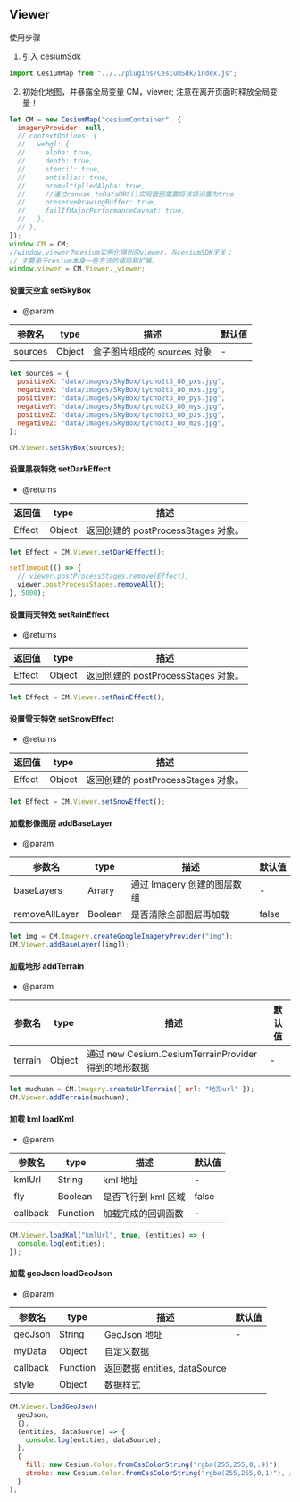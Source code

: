 ## Viewer

使用步骤

1. 引入 cesiumSdk

```js
import CesiumMap from "../../plugins/CesiumSdk/index.js";
```

2. 初始化地图，并暴露全局变量 CM，viewer; 注意在离开页面时释放全局变量！

```js
let CM = new CesiumMap("cesiumContainer", {
  imageryProvider: null,
  // contextOptions: {
  //   webgl: {
  //     alpha: true,
  //     depth: true,
  //     stencil: true,
  //     antialias: true,
  //     premultipliedAlpha: true,
  //     //通过canvas.toDataURL()实现截图需要将该项设置为true
  //     preserveDrawingBuffer: true,
  //     failIfMajorPerformanceCaveat: true,
  //   },
  // },
});
window.CM = CM;
//window.viewer为cesium实例化得到的viewer，与cesiumSDK无关；
// 主要用于cesium本身一些方法的调用和扩展。
window.viewer = CM.Viewer._viewer;
```

#### 设置天空盒 setSkyBox

- @param

| 参数名  | type   | 描述                        | 默认值 |
| ------- | ------ | --------------------------- | ------ |
| sources | Object | 盒子图片组成的 sources 对象 | -      |

```js
let sources = {
  positiveX: "data/images/SkyBox/tycho2t3_80_pxs.jpg",
  negativeX: "data/images/SkyBox/tycho2t3_80_mxs.jpg",
  positiveY: "data/images/SkyBox/tycho2t3_80_pys.jpg",
  negativeY: "data/images/SkyBox/tycho2t3_80_mys.jpg",
  positiveZ: "data/images/SkyBox/tycho2t3_80_pzs.jpg",
  negativeZ: "data/images/SkyBox/tycho2t3_80_mzs.jpg",
};

CM.Viewer.setSkyBox(sources);
```

#### 设置黑夜特效 setDarkEffect

- @returns

| 返回值 | type   | 描述                                |
| ------ | ------ | ----------------------------------- |
| Effect | Object | 返回创建的 postProcessStages 对象。 |

```js
let Effect = CM.Viewer.setDarkEffect();

setTimeout(() => {
  // viewer.postProcessStages.remove(Effect);
  viewer.postProcessStages.removeAll();
}, 5000);
```

#### 设置雨天特效 setRainEffect

- @returns

| 返回值 | type   | 描述                                |
| ------ | ------ | ----------------------------------- |
| Effect | Object | 返回创建的 postProcessStages 对象。 |

```js
let Effect = CM.Viewer.setRainEffect();
```

#### 设置雪天特效 setSnowEffect

- @returns

| 返回值 | type   | 描述                                |
| ------ | ------ | ----------------------------------- |
| Effect | Object | 返回创建的 postProcessStages 对象。 |

```js
let Effect = CM.Viewer.setSnowEffect();
```

#### 加载影像图层 addBaseLayer

- @param

| 参数名         | type    | 描述                        | 默认值 |
| -------------- | ------- | --------------------------- | ------ |
| baseLayers     | Arrary  | 通过 Imagery 创建的图层数组 | -      |
| removeAllLayer | Boolean | 是否清除全部图层再加载      | false  |

```js
let img = CM.Imagery.createGoogleImageryProvider("img");
CM.Viewer.addBaseLayer([img]);
```

#### 加载地形 addTerrain

- @param

| 参数名  | type   | 描述                                                 | 默认值 |
| ------- | ------ | ---------------------------------------------------- | ------ |
| terrain | Object | 通过 new Cesium.CesiumTerrainProvider 得到的地形数据 | -      |

```js
let muchuan = CM.Imagery.createUrlTerrain({ url: "地形url" });
CM.Viewer.addTerrain(muchuan);
```

#### 加载 kml loadKml

- @param

| 参数名   | type     | 描述                | 默认值 |
| -------- | -------- | ------------------- | ------ |
| kmlUrl   | String   | kml 地址            | -      |
| fly      | Boolean  | 是否飞行到 kml 区域 | false  |
| callback | Function | 加载完成的回调函数  | -      |

```js
CM.Viewer.loadKml("kmlUrl", true, (entities) => {
  console.log(entities);
});
```

#### 加载 geoJson loadGeoJson

- @param

| 参数名   | type     | 描述                          | 默认值 |
| -------- | -------- | ----------------------------- | ------ |
| geoJson  | String   | GeoJson 地址                  | -      |
| myData   | Object   | 自定义数据                    |        |
| callback | Function | 返回数据 entities, dataSource |        |
| style    | Object   | 数据样式                      |        |

```js
CM.Viewer.loadGeoJson(
  geoJson,
  {},
  (entities, dataSource) => {
    console.log(entities, dataSource);
  },
  {
    fill: new Cesium.Color.fromCssColorString("rgba(255,255,0,.9)"),
    stroke: new Cesium.Color.fromCssColorString("rgba(255,255,0,1)"), //折线和多边形轮廓的默认颜色
  }
);
```
